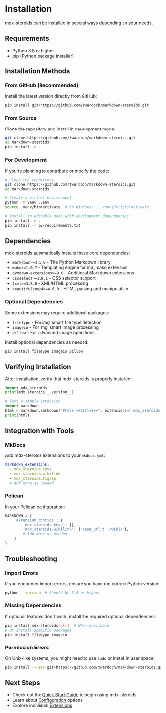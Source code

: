# Installation

mdx-steroids can be installed in several ways depending on your needs.

## Requirements

- Python 3.8 or higher
- pip (Python package installer)

## Installation Methods

### From GitHub (Recommended)

Install the latest version directly from GitHub:

```bash
pip install git+https://github.com/twardoch/markdown-steroids.git
```

### From Source

Clone the repository and install in development mode:

```bash
git clone https://github.com/twardoch/markdown-steroids.git
cd markdown-steroids
pip install -e .
```

### For Development

If you're planning to contribute or modify the code:

```bash
# Clone the repository
git clone https://github.com/twardoch/markdown-steroids.git
cd markdown-steroids

# Create a virtual environment
python -m venv .venv
source .venv/bin/activate  # On Windows: .\.venv\Scripts\activate

# Install in editable mode with development dependencies
pip install -e .
pip install -r py-requirements.txt
```

## Dependencies

mdx-steroids automatically installs these core dependencies:

- `markdown>=3.5.0` - The Python Markdown library
- `mako>=1.0.7` - Templating engine for md_mako extension
- `pymdown-extensions>=9.0` - Additional Markdown extensions
- `cssselect>=1.0.1` - CSS selector support
- `lxml>=3.8.0` - XML/HTML processing
- `beautifulsoup4>=4.6.0` - HTML parsing and manipulation

### Optional Dependencies

Some extensions may require additional packages:

- `filetype` - For img_smart file type detection
- `imageio` - For img_smart image processing
- `pillow` - For advanced image operations

Install optional dependencies as needed:

```bash
pip install filetype imageio pillow
```

## Verifying Installation

After installation, verify that mdx-steroids is properly installed:

```python
import mdx_steroids
print(mdx_steroids.__version__)

# Test a simple extension
import markdown
html = markdown.markdown("Press ++Ctrl+S++", extensions=['mdx_steroids.keys'])
print(html)
```

## Integration with Tools

### MkDocs

Add mdx-steroids extensions to your `mkdocs.yml`:

```yaml
markdown_extensions:
  - mdx_steroids.keys
  - mdx_steroids.wikilink
  - mdx_steroids.figcap
  # Add more as needed
```

### Pelican

In your Pelican configuration:

```python
MARKDOWN = {
    'extension_configs': {
        'mdx_steroids.keys': {},
        'mdx_steroids.wikilink': {'base_url': '/wiki/'},
        # Add more as needed
    }
}
```

## Troubleshooting

### Import Errors

If you encounter import errors, ensure you have the correct Python version:

```bash
python --version  # Should be 3.8 or higher
```

### Missing Dependencies

If optional features don't work, install the required optional dependencies:

```bash
pip install mdx-steroids[all]  # When available
# Or install specific packages
pip install filetype imageio
```

### Permission Errors

On Unix-like systems, you might need to use `sudo` or install in user space:

```bash
pip install --user git+https://github.com/twardoch/markdown-steroids.git
```

## Next Steps

- Check out the [Quick Start Guide](quickstart.md) to begin using mdx-steroids
- Learn about [Configuration](configuration.md) options
- Explore individual [Extensions](../extensions/index.md)